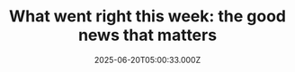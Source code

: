 ---
title: "What went right this week: the good news that matters"
date: 2025-06-20T05:00:33.000Z
category: Human Kindness
externalLink: "https://www.positive.news/society/good-news-stories-from-week-25-of-2025/"
image: ""
excerpt: "Climate solutions won awards, scientists had a leukemia breakthrough, and the high seas treaty progressed, plus more The post What went right this week: the good news that matters appeared first on Positive News.…"
---